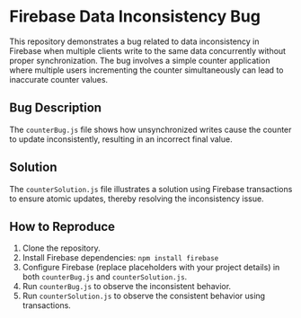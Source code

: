 # Firebase Data Inconsistency Bug
This repository demonstrates a bug related to data inconsistency in Firebase when multiple clients write to the same data concurrently without proper synchronization. The bug involves a simple counter application where multiple users incrementing the counter simultaneously can lead to inaccurate counter values.

## Bug Description
The `counterBug.js` file shows how unsynchronized writes cause the counter to update inconsistently, resulting in an incorrect final value. 

## Solution
The `counterSolution.js` file illustrates a solution using Firebase transactions to ensure atomic updates, thereby resolving the inconsistency issue.

## How to Reproduce
1.  Clone the repository.
2.  Install Firebase dependencies: `npm install firebase`
3.  Configure Firebase (replace placeholders with your project details) in both `counterBug.js` and `counterSolution.js`.
4.  Run `counterBug.js` to observe the inconsistent behavior.
5.  Run `counterSolution.js` to observe the consistent behavior using transactions.
